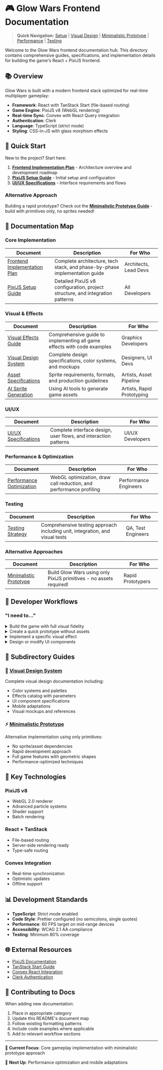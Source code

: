 # 🎮 Glow Wars Frontend Documentation

> **Quick Navigation:** [Setup](#-quick-start) | [Visual Design](visual-design/) | [Minimalistic Prototype](minimalistic-prototype/) | [Performance](#-performance--optimization) | [Testing](#-testing)

Welcome to the Glow Wars frontend documentation hub. This directory contains comprehensive guides, specifications, and implementation details for building the game's React + PixiJS frontend.

## 📚 Overview

Glow Wars is built with a modern frontend stack optimized for real-time multiplayer gameplay:

- **Framework**: React with TanStack Start (file-based routing)
- **Game Engine**: PixiJS v8 (WebGL rendering)
- **Real-time Sync**: Convex with React Query integration
- **Authentication**: Clerk
- **Language**: TypeScript (strict mode)
- **Styling**: CSS-in-JS with glass morphism effects

## 🚀 Quick Start

New to the project? Start here:

1. **[Frontend Implementation Plan](frontend-implementation-plan.md)** - Architecture overview and development roadmap
2. **[PixiJS Setup Guide](pixijs-setup-guide.md)** - Initial setup and configuration
3. **[UI/UX Specifications](ui-ux-specifications.md)** - Interface requirements and flows

### Alternative Approach

Building a rapid prototype? Check out the **[Minimalistic Prototype Guide](minimalistic-prototype/)** - build with primitives only, no sprites needed!

## 📖 Documentation Map

### Core Implementation

| Document | Description | For Who |
|----------|-------------|---------|
| [Frontend Implementation Plan](frontend-implementation-plan.md) | Complete architecture, tech stack, and phase-by-phase implementation guide | Architects, Lead Devs |
| [PixiJS Setup Guide](pixijs-setup-guide.md) | Detailed PixiJS v8 configuration, project structure, and integration patterns | All Developers |

### Visual & Effects

| Document | Description | For Who |
|----------|-------------|---------|
| [Visual Effects Guide](visual-effects-guide.md) | Comprehensive guide to implementing all game effects with code examples | Graphics Developers |
| [Visual Design System](visual-design/) | Complete design specifications, color systems, and mockups | Designers, UI Devs |
| [Asset Specifications](asset-specifications.md) | Sprite requirements, formats, and production guidelines | Artists, Asset Pipeline |
| [AI Sprite Generation](ai-sprite-generation-guide.md) | Using AI tools to generate game assets | Artists, Rapid Prototyping |

### UI/UX

| Document | Description | For Who |
|----------|-------------|---------|
| [UI/UX Specifications](ui-ux-specifications.md) | Complete interface design, user flows, and interaction patterns | UI/UX Developers |

### Performance & Optimization

| Document | Description | For Who |
|----------|-------------|---------|
| [Performance Optimization](performance-optimization.md) | WebGL optimization, draw call reduction, and performance profiling | Performance Engineers |

### Testing

| Document | Description | For Who |
|----------|-------------|---------|
| [Testing Strategy](testing-strategy.md) | Comprehensive testing approach including unit, integration, and visual tests | QA, Test Engineers |

### Alternative Approaches

| Document | Description | For Who |
|----------|-------------|---------|
| [Minimalistic Prototype](minimalistic-prototype/) | Build Glow Wars using only PixiJS primitives - no assets required! | Rapid Prototypers |

## 🔄 Developer Workflows

### "I need to..."

<details>
<summary>Build the game with full visual fidelity</summary>

1. Start with [Frontend Implementation Plan](frontend-implementation-plan.md)
2. Set up PixiJS using [PixiJS Setup Guide](pixijs-setup-guide.md)
3. Implement visuals following [Visual Design System](visual-design/)
4. Add effects from [Visual Effects Guide](visual-effects-guide.md)
5. Optimize using [Performance Optimization](performance-optimization.md)

</details>

<details>
<summary>Create a quick prototype without assets</summary>

1. Go directly to [Minimalistic Prototype](minimalistic-prototype/)
2. Follow the implementation roadmap
3. Use the code cookbook for quick implementations
4. Reference visual effects for primitive-based effects

</details>

<details>
<summary>Implement a specific visual effect</summary>

1. Check [Visual Effects Guide](visual-effects-guide.md) for implementation
2. Reference [Visual Design System](visual-design/effects-catalog.md) for specifications
3. Use performance tips from [Performance Optimization](performance-optimization.md)

</details>

<details>
<summary>Design or modify UI components</summary>

1. Review [UI/UX Specifications](ui-ux-specifications.md) for patterns
2. Check [Visual Design System](visual-design/ui-visual-guide.md) for styling
3. Follow responsive guidelines for mobile adaptations

</details>

## 📁 Subdirectory Guides

### 🎨 [Visual Design System](visual-design/)
Complete visual design documentation including:
- Color systems and palettes
- Effects catalog with parameters
- UI component specifications
- Mobile adaptations
- Visual mockups and references

### ⚡ [Minimalistic Prototype](minimalistic-prototype/)
Alternative implementation using only primitives:
- No sprite/asset dependencies
- Rapid development approach
- Full game features with geometric shapes
- Performance-optimized techniques

## 🔧 Key Technologies

### PixiJS v8
- WebGL 2.0 renderer
- Advanced particle systems
- Shader support
- Batch rendering

### React + TanStack
- File-based routing
- Server-side rendering ready
- Type-safe routing

### Convex Integration
- Real-time synchronization
- Optimistic updates
- Offline support

## 📊 Development Standards

- **TypeScript**: Strict mode enabled
- **Code Style**: Prettier configured (no semicolons, single quotes)
- **Performance**: 60 FPS target on mid-range devices
- **Accessibility**: WCAG 2.1 AA compliance
- **Testing**: Minimum 80% coverage

## 🌐 External Resources

- [PixiJS Documentation](https://pixijs.com)
- [TanStack Start Guide](https://tanstack.com/start)
- [Convex React Integration](https://docs.convex.dev/client/react)
- [Clerk Authentication](https://clerk.dev/docs)

## 🤝 Contributing to Docs

When adding new documentation:
1. Place in appropriate category
2. Update this README's document map
3. Follow existing formatting patterns
4. Include code examples where applicable
5. Add to relevant workflow sections

---

📍 **Current Focus**: Core gameplay implementation with minimalistic prototype approach

🎯 **Next Up**: Performance optimization and mobile adaptations